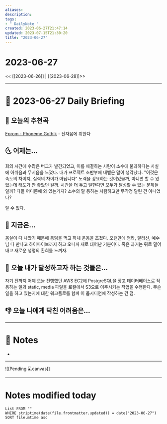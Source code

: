 ```yaml
---
aliases: 
description:
tags:
- " DailyNote "
created: 2023-06-27T21:47:14
updated: 2023-07-15T21:30:20
title: "2023-06-27"
---
```


# 2023-06-27

<< [[2023-06-26]] | [[2023-06-28]]>>

---

# 📅 2023-06-27 Daily Briefing

## 🎵 오늘의 추천곡

[Eprom - Phoneme Gothik](https://youtu.be/C9Efy0ojanw) - 전자음에 취한다

## 🌜 어제는...

회의 시간에 수많은 버그가 발견되었고, 이를 해결하는 사람이 소수에 불과하다는 사실에 아쉬움과 무서움을 느꼈다. 내가 프로젝트 초반부에 내뱉은 말이 생각났다. "이것은 속도의 차이지, 실력의 차이가 아닙니다" 노력을 강요하는 것이었을까, 아니면 할 수 있었는데 태도가 안 좋았던 걸까. 시간을 더 두고 일한다면 모두가 달성할 수 있는 문제들일까? 다들 어디쯤에 와 있는거지? 소수의 말 통하는 사람하고만 무작정 달린 건 아니었나? 

알 수 없다.

## 🙌 지금은...

몸살이 다 나았기 때문에 통닭을 먹고 하체 운동을 조졌다. 오랜만에 염라, 알라신, 예수님 다 만나고 하이파이브까지 하고 오니까 새로 태어난 기분이다. 죽은 과거는 뒤로 밀어내고 새로운 생명의 환희를 느끼자.

## 🚀 오늘 내가 달성하고자 하는 것들은...

자기 전까지 어제 오늘 진행했던 AWS EC2에 PostgreSQL을 장고 데이터베이스로 적용하는 일과 static, media 파일을 로컬에서 S3으로 이주시키는 작업을 수행한다. 무슨 일을 하고 있는지에 대한 워크플로를 함께 이 옵시디언에 작성하는 건 덤.

## 👎 오늘 나에게 닥친 어려움은...

---

# 📝 Notes

- 

___

![[Pending ⌛.canvas]]

---

# Notes modified today

```dataview
List FROM "" 
WHERE striptime(date(file.frontmatter.updated)) = date("2023-06-27") 
SORT file.mtime asc
```
